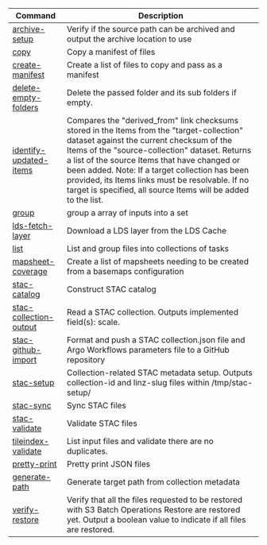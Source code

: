 | Command                                                                   | Description                                                                                                                                                                                                                                                                                                                                                                                                      |
| ------------------------------------------------------------------------- | ---------------------------------------------------------------------------------------------------------------------------------------------------------------------------------------------------------------------------------------------------------------------------------------------------------------------------------------------------------------------------------------------------------------- |
| [archive-setup](./src/commands/archive-setup/README.md)                   | Verify if the source path can be archived and output the archive location to use                                                                                                                                                                                                                                                                                                                                 |
| [copy](./src/commands/copy/README.md)                                     | Copy a manifest of files                                                                                                                                                                                                                                                                                                                                                                                         |
| [create-manifest](./src/commands/create-manifest/README.md)               | Create a list of files to copy and pass as a manifest                                                                                                                                                                                                                                                                                                                                                            |
| [delete-empty-folders](./src/commands/delete-empty-folders/README.md)     | Delete the passed folder and its sub folders if empty.                                                                                                                                                                                                                                                                                                                                                           |
| [identify-updated-items](./src/commands/identify-updated-items/README.md) | Compares the "derived_from" link checksums stored in the Items from the "target-collection" dataset against the current checksum of the Items of the "source-collection" dataset. Returns a list of the source Items that have changed or been added. Note: If a target collection has been provided, its Items links must be resolvable. If no target is specified, all source Items will be added to the list. |
| [group](./src/commands/group/README.md)                                   | group a array of inputs into a set                                                                                                                                                                                                                                                                                                                                                                               |
| [lds-fetch-layer](./src/commands/lds-fetch-layer/README.md)               | Download a LDS layer from the LDS Cache                                                                                                                                                                                                                                                                                                                                                                          |
| [list](./src/commands/list/README.md)                                     | List and group files into collections of tasks                                                                                                                                                                                                                                                                                                                                                                   |
| [mapsheet-coverage](./src/commands/mapsheet-coverage/README.md)           | Create a list of mapsheets needing to be created from a basemaps configuration                                                                                                                                                                                                                                                                                                                                   |
| [stac-catalog](./src/commands/stac-catalog/README.md)                     | Construct STAC catalog                                                                                                                                                                                                                                                                                                                                                                                           |
| [stac-collection-output](./src/commands/stac-collection-output/README.md) | Read a STAC collection. Outputs implemented field(s): scale.                                                                                                                                                                                                                                                                                                                                                     |
| [stac-github-import](./src/commands/stac-github-import/README.md)         | Format and push a STAC collection.json file and Argo Workflows parameters file to a GitHub repository                                                                                                                                                                                                                                                                                                            |
| [stac-setup](./src/commands/stac-setup/README.md)                         | Collection-related STAC metadata setup. Outputs collection-id and linz-slug files within /tmp/stac-setup/                                                                                                                                                                                                                                                                                                        |
| [stac-sync](./src/commands/stac-sync/README.md)                           | Sync STAC files                                                                                                                                                                                                                                                                                                                                                                                                  |
| [stac-validate](./src/commands/stac-validate/README.md)                   | Validate STAC files                                                                                                                                                                                                                                                                                                                                                                                              |
| [tileindex-validate](./src/commands/tileindex-validate/README.md)         | List input files and validate there are no duplicates.                                                                                                                                                                                                                                                                                                                                                           |
| [pretty-print](./src/commands/pretty-print/README.md)                     | Pretty print JSON files                                                                                                                                                                                                                                                                                                                                                                                          |
| [generate-path](./src/commands/generate-path/README.md)                   | Generate target path from collection metadata                                                                                                                                                                                                                                                                                                                                                                    |
| [verify-restore](./src/commands/verify-restore/README.md)                 | Verify that all the files requested to be restored with S3 Batch Operations Restore are restored yet. Output a boolean value to indicate if all files are restored.                                                                                                                                                                                                                                              |

